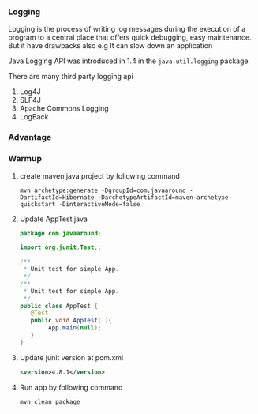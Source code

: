 ### Logging ###
Logging is the process of writing log messages during the execution of a program to a central place that offers quick debugging, easy maintenance.
But it have drawbacks also e.g It can slow down an application

Java Logging API was introduced in 1.4 in the `java.util.logging` package

There are many third party logging api

1. Log4J
2. SLF4J
3. Apache Commons Logging
4. LogBack 

### Advantage ###

### Warmup ###

1. create maven java project by following command

	`mvn archetype:generate -DgroupId=com.javaaround -DartifactId=Hibernate -DarchetypeArtifactId=maven-archetype-quickstart -DinteractiveMode=false`

2. Update AppTest.java
	```java
	package com.javaaround;

	import org.junit.Test;;

	/**
	 * Unit test for simple App.
	 */
	/**
	 * Unit test for simple App.
	 */
	public class AppTest {
	   @Test
	   public void AppTest( ){
	        App.main(null);
	   }
	}
	```

3. Update junit version at pom.xml

	```xml
	<version>4.8.1</version>
	```

4. Run app by following command

	`mvn clean package`
